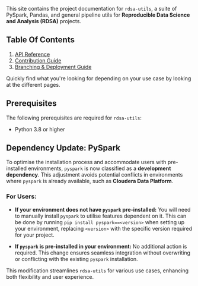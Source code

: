This site contains the project documentation for `rdsa-utils`, a suite of PySpark, Pandas, 
and general pipeline utils for **Reproducible Data Science and Analysis (RDSA)** projects.


## Table Of Contents

1. [API Reference](reference.md)
2. [Contribution Guide](contribution_guide.md)
2. [Branching & Deployment Guide](branch_and_deploy_guide.md)

Quickly find what you're looking for depending on your use case by looking at the different pages.

## Prerequisites

The following prerequisites are required for `rdsa-utils`:

- Python 3.8 or higher

## Dependency Update: PySpark

To optimise the installation process and accommodate users with pre-installed environments, 
`pyspark` is now classified as a **development dependency**. This adjustment avoids 
potential conflicts in environments where `pyspark` is already available, 
such as **Cloudera Data Platform**.

### For Users:

- **If your environment does not have `pyspark` pre-installed:** You will need to 
manually install `pyspark` to utilise features dependent on it. This can be done by 
running `pip install pyspark==<version>` when setting up your environment, 
replacing `<version>` with the specific version required for your project.

- **If `pyspark` is pre-installed in your environment:** No additional action is required. 
This change ensures seamless integration without overwriting or conflicting with the 
existing `pyspark` installation.

This modification streamlines `rdsa-utils` for various use cases, enhancing both 
flexibility and user experience.

